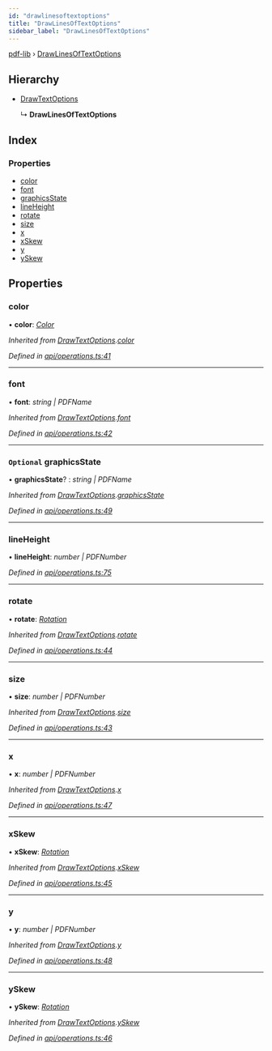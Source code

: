 ```yaml
---
id: "drawlinesoftextoptions"
title: "DrawLinesOfTextOptions"
sidebar_label: "DrawLinesOfTextOptions"
---
```


[pdf-lib](../index.md) › [DrawLinesOfTextOptions](drawlinesoftextoptions.md)

## Hierarchy

* [DrawTextOptions](drawtextoptions.md)

  ↳ **DrawLinesOfTextOptions**

## Index

### Properties

* [color](drawlinesoftextoptions.md#color)
* [font](drawlinesoftextoptions.md#font)
* [graphicsState](drawlinesoftextoptions.md#optional-graphicsstate)
* [lineHeight](drawlinesoftextoptions.md#lineheight)
* [rotate](drawlinesoftextoptions.md#rotate)
* [size](drawlinesoftextoptions.md#size)
* [x](drawlinesoftextoptions.md#x)
* [xSkew](drawlinesoftextoptions.md#xskew)
* [y](drawlinesoftextoptions.md#y)
* [ySkew](drawlinesoftextoptions.md#yskew)

## Properties

###  color

• **color**: *[Color](../index.md#color)*

*Inherited from [DrawTextOptions](drawtextoptions.md).[color](drawtextoptions.md#color)*

*Defined in [api/operations.ts:41](https://github.com/Hopding/pdf-lib/blob/b8a44bd/src/api/operations.ts#L41)*

___

###  font

• **font**: *string | PDFName*

*Inherited from [DrawTextOptions](drawtextoptions.md).[font](drawtextoptions.md#font)*

*Defined in [api/operations.ts:42](https://github.com/Hopding/pdf-lib/blob/b8a44bd/src/api/operations.ts#L42)*

___

### `Optional` graphicsState

• **graphicsState**? : *string | PDFName*

*Inherited from [DrawTextOptions](drawtextoptions.md).[graphicsState](drawtextoptions.md#optional-graphicsstate)*

*Defined in [api/operations.ts:49](https://github.com/Hopding/pdf-lib/blob/b8a44bd/src/api/operations.ts#L49)*

___

###  lineHeight

• **lineHeight**: *number | PDFNumber*

*Defined in [api/operations.ts:75](https://github.com/Hopding/pdf-lib/blob/b8a44bd/src/api/operations.ts#L75)*

___

###  rotate

• **rotate**: *[Rotation](../index.md#rotation)*

*Inherited from [DrawTextOptions](drawtextoptions.md).[rotate](drawtextoptions.md#rotate)*

*Defined in [api/operations.ts:44](https://github.com/Hopding/pdf-lib/blob/b8a44bd/src/api/operations.ts#L44)*

___

###  size

• **size**: *number | PDFNumber*

*Inherited from [DrawTextOptions](drawtextoptions.md).[size](drawtextoptions.md#size)*

*Defined in [api/operations.ts:43](https://github.com/Hopding/pdf-lib/blob/b8a44bd/src/api/operations.ts#L43)*

___

###  x

• **x**: *number | PDFNumber*

*Inherited from [DrawTextOptions](drawtextoptions.md).[x](drawtextoptions.md#x)*

*Defined in [api/operations.ts:47](https://github.com/Hopding/pdf-lib/blob/b8a44bd/src/api/operations.ts#L47)*

___

###  xSkew

• **xSkew**: *[Rotation](../index.md#rotation)*

*Inherited from [DrawTextOptions](drawtextoptions.md).[xSkew](drawtextoptions.md#xskew)*

*Defined in [api/operations.ts:45](https://github.com/Hopding/pdf-lib/blob/b8a44bd/src/api/operations.ts#L45)*

___

###  y

• **y**: *number | PDFNumber*

*Inherited from [DrawTextOptions](drawtextoptions.md).[y](drawtextoptions.md#y)*

*Defined in [api/operations.ts:48](https://github.com/Hopding/pdf-lib/blob/b8a44bd/src/api/operations.ts#L48)*

___

###  ySkew

• **ySkew**: *[Rotation](../index.md#rotation)*

*Inherited from [DrawTextOptions](drawtextoptions.md).[ySkew](drawtextoptions.md#yskew)*

*Defined in [api/operations.ts:46](https://github.com/Hopding/pdf-lib/blob/b8a44bd/src/api/operations.ts#L46)*
